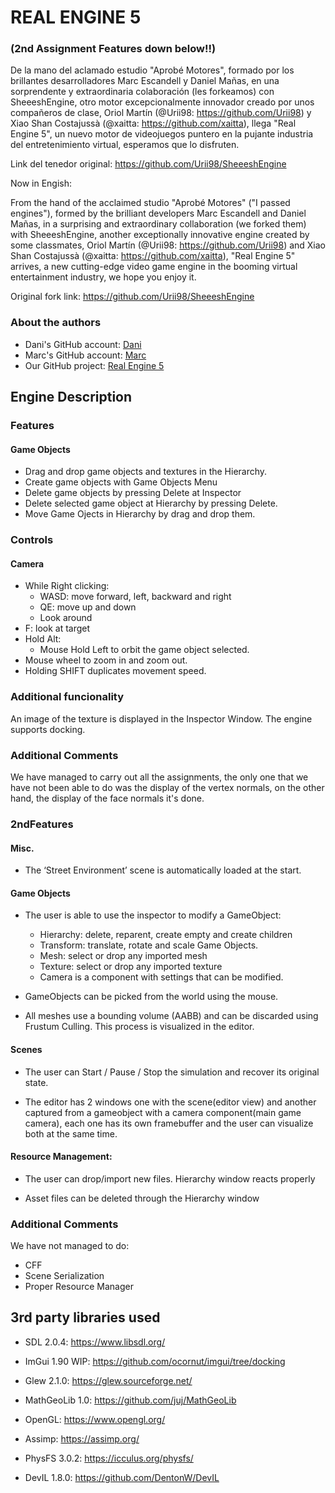# REAL ENGINE 5

### (2nd Assignment Features down below!!)

De la mano del aclamado estudio "Aprobé Motores", formado por los brillantes desarrolladores Marc Escandell y Daniel Mañas, en una sorprendente y extraordinaria colaboración (les forkeamos) con SheeeshEngine, otro motor excepcionalmente innovador creado por unos compañeros de clase, Oriol Martín (@Urii98: https://github.com/Urii98) y Xiao Shan Costajussà (@xaitta: https://github.com/xaitta), llega "Real Engine 5", un nuevo motor de videojuegos puntero en la pujante industria del entretenimiento virtual, esperamos que lo disfruten.

Link del tenedor original: https://github.com/Urii98/SheeeshEngine

Now in Engish: 

From the hand of the acclaimed studio "Aprobé Motores" ("I passed engines"), formed by the brilliant developers Marc Escandell and Daniel Mañas, in a surprising and extraordinary collaboration (we forked them) with SheeeshEngine, another exceptionally innovative engine created by some classmates, Oriol Martín (@Urii98: https://github.com/Urii98) and Xiao Shan Costajussà (@xaitta: https://github.com/xaitta), "Real Engine 5" arrives, a new cutting-edge video game engine in the booming virtual entertainment industry, we hope you enjoy it.

Original fork link: https://github.com/Urii98/SheeeshEngine

### About the authors
- Dani's GitHub account: [Dani](https://github.com/Hacienda69)
- Marc's GitHub account: [Marc](https://github.com/MrMonkey420)
- Our GitHub project: [Real Engine 5](https://github.com/Hacienda69/Real-Engine-5)


## Engine Description

### Features

#### Game Objects
- Drag and drop game objects and textures in the Hierarchy.
- Create game objects with Game Objects Menu
- Delete game objects by pressing Delete at Inspector
- Delete selected game object at Hierarchy by pressing Delete.
- Move Game Ojects in Hierarchy by drag and drop them.

### Controls

#### Camera
- While Right clicking:
	- WASD: move forward, left, backward and right
	- QE: move up and down
	- Look around
- F: look at target
- Hold Alt:
	- Mouse Hold Left to orbit the game object selected.
- Mouse wheel to zoom in and zoom out.
- Holding SHIFT duplicates movement speed.

### Additional funcionality
An image of the texture is displayed in the Inspector Window.
The engine supports docking.

### Additional Comments
We have managed to carry out all the assignments, the only one that we have not been able to do was the display of the vertex normals, on the other hand, the display of the face normals it's done.

### 2ndFeatures

#### Misc.
- The ‘Street Environment’ scene is automatically loaded at the start.

#### Game Objects
- The user is able to use the inspector to modify a GameObject:
	- Hierarchy: delete, reparent, create empty and create children
	- Transform: translate, rotate and scale Game Objects.
	- Mesh: select or drop any imported mesh
	- Texture: select or drop any imported texture
	- Camera is a component with settings that can be modified.

- GameObjects can be picked from the world using the mouse.

- All meshes use a bounding volume (AABB) and can be discarded using Frustum Culling. This process is visualized in the editor.

#### Scenes
- The user can Start / Pause / Stop the simulation and recover its original state.

- The editor has 2 windows one with the scene(editor view) and another captured from a gameobject with a camera component(main game camera), each one has its own framebuffer and the user can visualize both at the same time.

#### Resource Management:
- The user can drop/import new files. Hierarchy window reacts properly

- Asset files can be deleted through the Hierarchy window

### Additional Comments
We have not managed to do:
- CFF
- Scene Serialization
- Proper Resource Manager

## 3rd party libraries used

- SDL 2.0.4: https://www.libsdl.org/

- ImGui 1.90 WIP: https://github.com/ocornut/imgui/tree/docking

- Glew 2.1.0: https://glew.sourceforge.net/

- MathGeoLib 1.0: https://github.com/juj/MathGeoLib

- OpenGL: https://www.opengl.org/

- Assimp: https://assimp.org/

- PhysFS 3.0.2: https://icculus.org/physfs/

- DevIL 1.8.0: https://github.com/DentonW/DevIL

